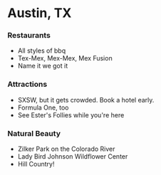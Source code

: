 # Austin, TX

### Restaurants
- All styles of bbq
- Tex-Mex, Mex-Mex, Mex Fusion
- Name it we got it

### Attractions

- SXSW, but it gets crowded.  Book a hotel early.
- Formula One, too
- See Ester's Follies while you're here

### Natural Beauty
- Zilker Park on the Colorado River
- Lady Bird Johnson Wildflower Center
- Hill Country!
